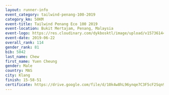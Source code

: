 ```yaml
--- 
layout: runner-info 
event_category: tailwind-penang-100-2019 
category_km: 50KM 
event-title: Tailwind Penang Eco 100 2019 
event-location: Bukit Mertajam, Penang, Malaysia 
event-logo: https://res.cloudinary.com/dykbosktl/image/upload/v1573614442/Logo/Logo_gqlzi3.jpg 
event-date: 2019-06-22 
overall_rank: 114
gender_rank: 81
bib: 5042
last_name: Chew
first_name: Yuen Cheung
gender: Male
country: MAS
city: Klang
finish: 15-58-51
certificate: https://drive.google.com/file/d/10k4w8hL96ynqe7C3F5cF2Sqn9LFhWcr/view?usp=sharing
--- 
```

